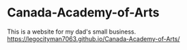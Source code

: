 # Canada-Academy-of-Arts
This is a website for my dad's small business. 
https://legocityman7063.github.io/Canada-Academy-of-Arts/  
